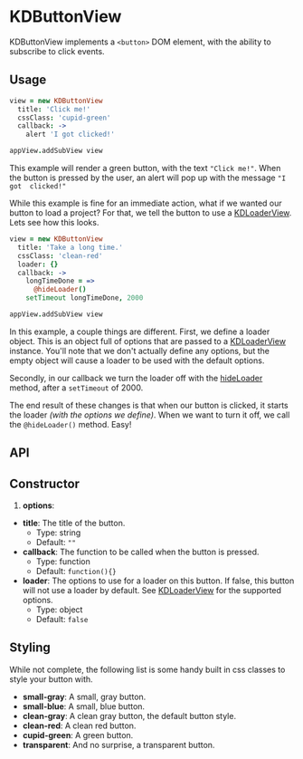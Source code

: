 
# KDButtonView

KDButtonView implements a `<button>` DOM element, with the ability to subscribe 
to click events.

## Usage

```coffee
view = new KDButtonView
  title: 'Click me!'
  cssClass: 'cupid-green'
  callback: ->
    alert 'I got clicked!'

appView.addSubView view
```

This example will render a green button, with the text `"Click me!"`. When the 
button is pressed by the user, an alert will pop up with the message `"I got 
clicked!"`

While this example is fine for an immediate action, what if we wanted our 
button to load a project? For that, we tell the button to use a 
[KDLoaderView](./kdloaderview.md). Lets see how this looks.

```coffee
view = new KDButtonView
  title: 'Take a long time.'
  cssClass: 'clean-red'
  loader: {}
  callback: ->
    longTimeDone = =>
      @hideLoader()
    setTimeout longTimeDone, 2000

appView.addSubView view
```

In this example, a couple things are different. First, we define a loader 
object. This is an object full of options that are passed to a 
[KDLoaderView](./kdloaderview.md) instance. You'll note that we don't actually 
define any options, but the empty object will cause a loader to be used with 
the default options.

Secondly, in our callback we turn the loader off with the 
[hideLoader](#hideloader) method, after a `setTimeout` of 2000.

The end result of these changes is that when our button is clicked, it starts 
the loader *(with the options we define)*. When we want to turn it off, we call 
the `@hideLoader()` method. Easy!

## API

## Constructor

1. **options**:
  - **title**: The title of the button.
    - Type: string
    - Default: `""`
  - **callback**: The function to be called when the button is pressed.
    - Type: function
    - Default: `function(){}`
  - **loader**: The options to use for a loader on this button. If false, this 
    button will not use a loader by default. See 
[KDLoaderView](./kdloaderview.md) for the supported options.
    - Type: object
    - Default: `false`

## Styling

While not complete, the following list is some handy built in css classes to 
style your button with.

- **small-gray**: A small, gray button.
- **small-blue**: A small, blue button.
- **clean-gray**: A clean gray button, the default button style.
- **clean-red**: A clean red button.
- **cupid-green**: A green button.
- **transparent**: And no surprise, a transparent button.

